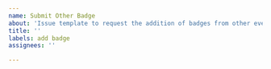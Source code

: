 ```yaml
---
name: Submit Other Badge
about: 'Issue template to request the addition of badges from other events. '
title: ''
labels: add badge
assignees: ''

---
```



